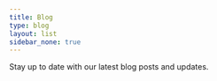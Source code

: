 ```yaml
---
title: Blog
type: blog
layout: list
sidebar_none: true
---
```


Stay up to date with our latest blog posts and updates.
